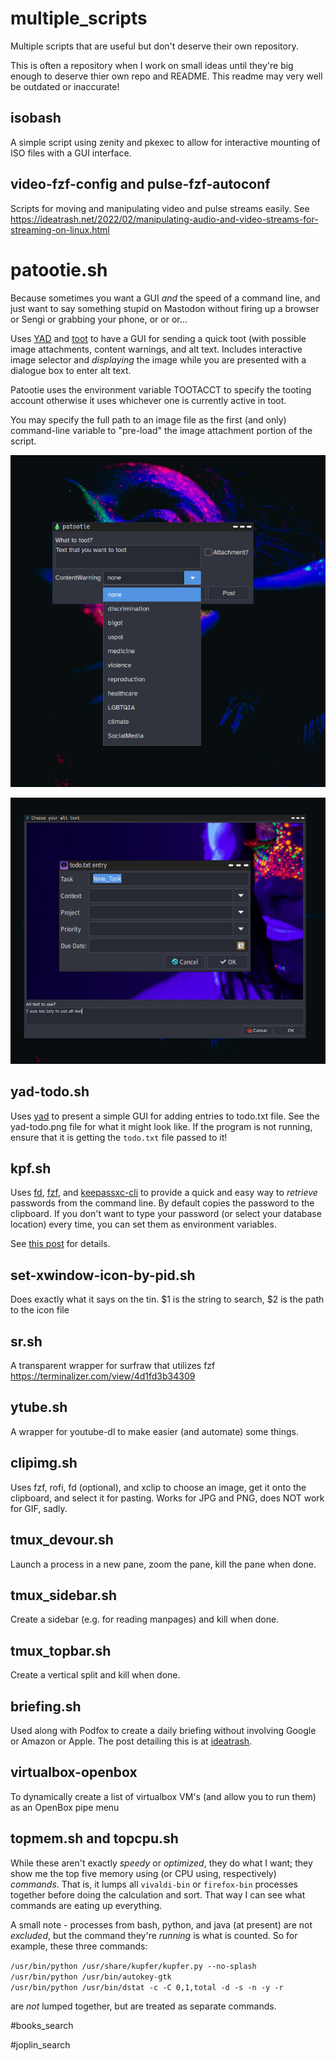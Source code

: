 # multiple_scripts
Multiple scripts that are useful but don't deserve their own repository.  

This is often a repository when I work on small ideas until they're big enough 
to deserve thier own repo and README.  This readme may very well be outdated 
or inaccurate!  

## isobash

A simple script using zenity and pkexec to allow for interactive mounting of ISO files with a GUI interface.

## video-fzf-config and pulse-fzf-autoconf

Scripts for moving and manipulating video and pulse streams easily.  See https://ideatrash.net/2022/02/manipulating-audio-and-video-streams-for-streaming-on-linux.html

# patootie.sh

  Because sometimes you want a GUI *and* the speed of a command line, and just want to say something stupid on Mastodon without firing up a browser or Sengi or grabbing your phone, or or or...

  Uses [YAD](https://sourceforge.net/projects/yad-dialog/) and [toot](https://toot.bezdomni.net/) to have a GUI for sending a quick toot (with possible
  image attachments, content warnings, and alt text. Includes interactive image selector and *displaying* the image while you are presented with a dialogue box to enter alt text.
  
  Patootie uses the environment variable TOOTACCT to specify the tooting account otherwise it uses whichever one is currently active in toot. 
  
  You may specify the full path to an image file as the first (and only) command-line variable to "pre-load" the image attachment portion of the script.
  
![patootie first dialogue box](https://raw.githubusercontent.com/uriel1998/multiple_scripts/master/patootie_1.jpg)

![patootie alt text dialogue box](https://raw.githubusercontent.com/uriel1998/multiple_scripts/master/patootie_2.jpg)

## yad-todo.sh

Uses [yad](https://smokey01.com/yad/) to present a simple GUI for adding 
entries to todo.txt file.  See the yad-todo.png file for what it might look like.
If the program is not running, ensure that it is getting the `todo.txt` file passed to it!

## kpf.sh

Uses [fd](https://github.com/sharkdp/fd), [fzf](https://github.com/junegunn/fzf), 
and [keepassxc-cli](https://www.mankier.com/1/keepassxc-cli) to provide a quick 
and easy way to *retrieve* passwords from the command line.  By default copies 
the password to the clipboard.  If you don't want to type your password (or select 
your database location) every time, you can set them as environment variables. 

See [this post](https://ideatrash.net/2021/05/kpf-keepassxc-with-fzf-in-bash.html) for details.

## set-xwindow-icon-by-pid.sh

Does exactly what it says on the tin. $1 is the string to search, $2 is the path to the icon file

## sr.sh

A transparent wrapper for surfraw that utilizes fzf 
https://terminalizer.com/view/4d1fd3b34309

## ytube.sh

A wrapper for youtube-dl to make easier (and automate) some things.

## clipimg.sh

Uses fzf, rofi, fd (optional), and xclip to choose an image, get it onto the 
clipboard, and select it for pasting.  Works for JPG and PNG, does NOT work for 
GIF, sadly.

## tmux_devour.sh

Launch a process in a new pane, zoom the pane, kill the pane when done.

## tmux_sidebar.sh

Create a sidebar (e.g. for reading manpages) and kill when done.

## tmux_topbar.sh

Create a vertical split and kill when done.

## briefing.sh  

Used along with Podfox to create a daily briefing without involving 
Google or Amazon or Apple.  The post detailing this is at 
[ideatrash](https://ideatrash.net/?p=69528).

## virtualbox-openbox

To dynamically create a list of virtualbox VM's (and allow you to run them) 
as an OpenBox pipe menu

## topmem.sh and topcpu.sh

While these aren't exactly *speedy* or *optimized*, they do what I want;
they show me the top five memory using (or CPU using, respectively) 
*commands*.  That is, it lumps all `vivaldi-bin` or `firefox-bin` 
processes together before doing the calculation and sort. That way I can 
see what commands are eating up everything.

A small note - processes from bash, python, and java (at present) are 
not *excluded*, but the command they're *running* is what is counted. So 
for example, these three commands:

`/usr/bin/python /usr/share/kupfer/kupfer.py --no-splash`  
`/usr/bin/python /usr/bin/autokey-gtk`  
`/usr/bin/python /usr/bin/dstat -c -C 0,1,total -d -s -n -y -r`  

are *not* lumped together, but are treated as separate commands.

#books_search

#joplin_search





